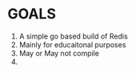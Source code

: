 # GOALS
1. A simple go based build of Redis 
2. Mainly for educaitonal purposes
3. May or May not compile
4. 
